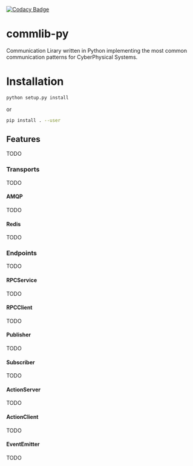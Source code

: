 [![Codacy Badge](https://api.codacy.com/project/badge/Grade/d0a18bbcbc964af0871f55608a3b5b20)](https://www.codacy.com?utm_source=github.com&amp;utm_medium=referral&amp;utm_content=robotics-4-all/commlib-py&amp;utm_campaign=Badge_Grade)

# commlib-py
Communication Lirary written in Python implementing the most common communication patterns for CyberPhysical Systems.


# Installation


```bash
python setup.py install
```

or

```bash
pip install . --user
```

## Features
TODO

### Transports
TODO

#### AMQP
TODO

#### Redis
TODO

### Endpoints
TODO

#### RPCService
TODO

#### RPCClient
TODO

#### Publisher
TODO

#### Subscriber
TODO

#### ActionServer
TODO

#### ActionClient
TODO

#### EventEmitter
TODO
